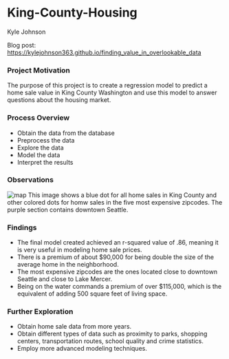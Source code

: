 # King-County-Housing

Kyle Johnson

Blog post:  https://kylejohnson363.github.io/finding_value_in_overlookable_data

### Project Motivation
The purpose of this project is to create a regression model to predict a home sale value in King County Washington and use this model to answer questions about the housing market.

### Process Overview
- Obtain the data from the database
- Preprocess the data
- Explore the data
- Model the data
- Interpret the results

### Observations
![map](https://drive.google.com/open?id=10KAL_WkSxvnMqGgbkaz7jtnKrVt7PItq)
This image shows a blue dot for all home sales in King County and other colored dots for homw sales in the five most expensive zipcodes. The purple section contains downtown Seattle.

### Findings
- The final model created achieved an r-squared value of .86, meaning it is very useful in modeling home sale prices.
- There is a premium of about $90,000 for being double the size of the average home in the neighborhood.
- The most expensive zipcodes are the ones located close to downtown Seattle and close to Lake Mercer.
- Being on the water commands a premium of over $115,000, which is the equivalent of adding 500 square feet of living space.

### Further Exploration
- Obtain home sale data from more years.
- Obtain different types of data such as proximity to parks, shopping centers, transportation routes, school quality and crime statistics.
- Employ more advanced modeling techniques.
